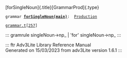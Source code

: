 [forSingleNoun]{.title}[GrammarProd]{.type}

`grammar `**[`forSingleNoun(main)`](../object/forSingleNoun(main).html)**` :   `[`Production`](../object/Production.html)

[`grammar.t`](../file/grammar.t.html)`[`[`257`](../source/grammar.t.html#257)`]`

::: gramrule
singleNoun-\>np\_ \| \'for\' singleNoun-\>np\_
:::

::: ftr
Adv3Lite Library Reference Manual\
Generated on 15/03/2023 from adv3Lite version 1.6.1
:::

